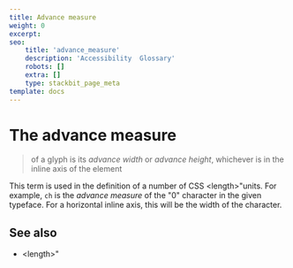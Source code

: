 ```yaml
---
title: Advance measure
weight: 0
excerpt: 
seo:
    title: 'advance_measure'
    description: 'Accessibility  Glossary'
    robots: []
    extra: []
    type: stackbit_page_meta
template: docs
---
```


#  The **advance measure** 

>of a glyph is its _advance width_ or _advance height_, whichever is in the inline axis of the element

This term is used in the definition of a number of CSS &lt;length&gt;"units.
For example, `ch` is the _advance measure_ of the "0" character in the given typeface.
For a horizontal inline axis, this will be the width of the character.

## See also

- &lt;length&gt;"
